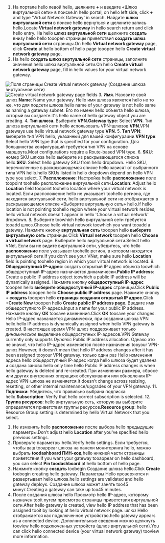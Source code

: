 1. <span data-ttu-id="921c5-101">На портале hello левой hello, щелкните  **+**  и введите «Шлюз виртуальной сети» в поиске.</span><span class="sxs-lookup"><span data-stu-id="921c5-101">In hello portal, on hello left side, click **+** and type 'Virtual Network Gateway' in search.</span></span> <span data-ttu-id="921c5-102">Найдите **шлюз виртуальной сети** в поиске hello вернуться и щелкните запись hello.</span><span class="sxs-lookup"><span data-stu-id="921c5-102">Locate **Virtual network gateway** in hello search return and click hello entry.</span></span> <span data-ttu-id="921c5-103">На hello **шлюз виртуальной сети** щелкните **создать** внизу hello hello tooopen страницы приветствия **создать шлюз виртуальной сети** страницы.</span><span class="sxs-lookup"><span data-stu-id="921c5-103">On hello **Virtual network gateway** page, click **Create** at hello bottom of hello page tooopen hello **Create virtual network gateway** page.</span></span>
2. <span data-ttu-id="921c5-104">На hello **создать шлюз виртуальной сети** страницы, заполните значения hello шлюз виртуальной сети.</span><span class="sxs-lookup"><span data-stu-id="921c5-104">On hello **Create virtual network gateway** page, fill in hello values for your virtual network gateway.</span></span>

  <span data-ttu-id="921c5-105">![Поля страницы Create virtual network gateway (Создание шлюза виртуальной сети)](./media/vpn-gateway-add-gw-rm-portal-include/gw.png "Поля страницы Create virtual network gateway (Создание шлюза виртуальной сети)")</span><span class="sxs-lookup"><span data-stu-id="921c5-105">![Create virtual network gateway page fields](./media/vpn-gateway-add-gw-rm-portal-include/gw.png "Create virtual network gateway page fields")</span></span>
3. <span data-ttu-id="921c5-106">**Имя**. Назовите свой шлюз.</span><span class="sxs-lookup"><span data-stu-id="921c5-106">**Name**: Name your gateway.</span></span> <span data-ttu-id="921c5-107">Hello имя шлюза является hello не то же, что для подсети шлюза.</span><span class="sxs-lookup"><span data-stu-id="921c5-107">hello name of your gateway is not hello same as naming a gateway subnet.</span></span> <span data-ttu-id="921c5-108">Его по имени hello объекта hello шлюза, который вы создаете.</span><span class="sxs-lookup"><span data-stu-id="921c5-108">It's hello name of hello gateway object you are creating.</span></span>
4. <span data-ttu-id="921c5-109">**Тип шлюза**. Выберите **VPN**.</span><span class="sxs-lookup"><span data-stu-id="921c5-109">**Gateway type**: Select **VPN**.</span></span> <span data-ttu-id="921c5-110">Тип шлюза виртуальной сети hello использовать VPN-шлюзов **VPN**.</span><span class="sxs-lookup"><span data-stu-id="921c5-110">VPN gateways use hello virtual network gateway type **VPN**.</span></span>
5. <span data-ttu-id="921c5-111">**Тип VPN**: выберите тип VPN hello, указанный для вашей конфигурации.</span><span class="sxs-lookup"><span data-stu-id="921c5-111">**VPN type**: Select hello VPN type that is specified for your configuration.</span></span> <span data-ttu-id="921c5-112">Для большинства конфигураций требуется тип VPN на основе маршрута.</span><span class="sxs-lookup"><span data-stu-id="921c5-112">Most configurations require a Route-based VPN type.</span></span>
6. <span data-ttu-id="921c5-113">**SKU**: номер SKU шлюза hello выберите из раскрывающегося списка hello.</span><span class="sxs-lookup"><span data-stu-id="921c5-113">**SKU**: Select hello gateway SKU from hello dropdown.</span></span> <span data-ttu-id="921c5-114">Hello SKU, перечисленные в раскрывающемся списке hello зависят от выбранного типа VPN hello.</span><span class="sxs-lookup"><span data-stu-id="921c5-114">hello SKUs listed in hello dropdown depend on hello VPN type you select.</span></span>
7. <span data-ttu-id="921c5-115">**Расположение**: Настройка hello **расположение** поле toopoint toohello расположение виртуальной сети.</span><span class="sxs-lookup"><span data-stu-id="921c5-115">**Location**: Adjust hello **Location** field toopoint toohello location where your virtual network is located.</span></span> <span data-ttu-id="921c5-116">Если расположение hello не указывает toohello региона, где находится виртуальной сети, hello виртуальной сети не отображается в раскрывающемся списке «Выберите виртуальную сеть» hello.</span><span class="sxs-lookup"><span data-stu-id="921c5-116">If hello location is not pointing toohello region where your virtual network resides, hello virtual network doesn't appear in hello 'Choose a virtual network' dropdown.</span></span>
8. <span data-ttu-id="921c5-117">Выберите toowhich hello виртуальной сети требуется tooadd шлюз.</span><span class="sxs-lookup"><span data-stu-id="921c5-117">Choose hello virtual network toowhich you want tooadd a gateway.</span></span> <span data-ttu-id="921c5-118">Нажмите кнопку **виртуальная сеть** tooopen hello **выберите виртуальную сеть** страницы.</span><span class="sxs-lookup"><span data-stu-id="921c5-118">Click **Virtual network** tooopen hello **Choose a virtual network** page.</span></span> <span data-ttu-id="921c5-119">Выберите hello виртуальной сети.</span><span class="sxs-lookup"><span data-stu-id="921c5-119">Select hello VNet.</span></span> <span data-ttu-id="921c5-120">Если вы не видите виртуальной сети, убедитесь, что hello **расположение** поле указывает toohello регион, в котором находится виртуальной сети.</span><span class="sxs-lookup"><span data-stu-id="921c5-120">If you don't see your VNet, make sure hello **Location** field is pointing toohello region in which your virtual network is located.</span></span>
9. <span data-ttu-id="921c5-121">**Общедоступный IP-адрес**: создать открытый IP адрес объекта toowhich общедоступный IP-адрес назначается динамически.</span><span class="sxs-lookup"><span data-stu-id="921c5-121">**Public IP address**: Create a public IP address object toowhich a public IP address will be dynamically assigned.</span></span> <span data-ttu-id="921c5-122">Нажмите кнопку **общедоступный IP-адрес** tooopen hello **выберите общедоступный IP-адрес** страницы.</span><span class="sxs-lookup"><span data-stu-id="921c5-122">Click **Public IP address** tooopen hello **Choose public IP address** page.</span></span> <span data-ttu-id="921c5-123">Нажмите кнопку **+ создать** tooopen hello **страницы создания открытый IP адрес**.</span><span class="sxs-lookup"><span data-stu-id="921c5-123">Click **+Create New** tooopen hello **Create public IP address page**.</span></span> <span data-ttu-id="921c5-124">Введите имя общедоступного IP-адреса.</span><span class="sxs-lookup"><span data-stu-id="921c5-124">Input a name for your public IP address.</span></span> <span data-ttu-id="921c5-125">Нажмите кнопку **ОК** toosave изменения.</span><span class="sxs-lookup"><span data-stu-id="921c5-125">Click **OK** toosave your changes.</span></span> <span data-ttu-id="921c5-126">Hello IP-адрес назначается динамически, при создании шлюза VPN hello.</span><span class="sxs-lookup"><span data-stu-id="921c5-126">hello IP address is dynamically assigned when hello VPN gateway is created.</span></span> <span data-ttu-id="921c5-127">В настоящее время VPN-шлюз поддерживает только *динамическое* выделение общедоступных IP-адресов.</span><span class="sxs-lookup"><span data-stu-id="921c5-127">VPN Gateway currently only supports *Dynamic* Public IP address allocation.</span></span> <span data-ttu-id="921c5-128">Однако это не значит, что hello IP-адрес изменяется после назначения tooyour VPN-шлюз.</span><span class="sxs-lookup"><span data-stu-id="921c5-128">However, it doesn't mean that hello IP address changes after it has been assigned tooyour VPN gateway.</span></span> <span data-ttu-id="921c5-129">только один раз Hello изменения адреса hello общедоступный IP-адрес когда hello шлюза будет удалена и создана заново.</span><span class="sxs-lookup"><span data-stu-id="921c5-129">hello only time hello Public IP address changes is when hello gateway is deleted and re-created.</span></span> <span data-ttu-id="921c5-130">При изменении размера, сбросе или других внутренних операциях обслуживания или обновления IP-адрес VPN-шлюза не изменяется.</span><span class="sxs-lookup"><span data-stu-id="921c5-130">It doesn't change across resizing, resetting, or other internal maintenance/upgrades of your VPN gateway.</span></span>
11. <span data-ttu-id="921c5-131">**Подписки**: Убедитесь, что правильно выбрана подписка hello.</span><span class="sxs-lookup"><span data-stu-id="921c5-131">**Subscription**: Verify that hello correct subscription is selected.</span></span>
12. <span data-ttu-id="921c5-132">**Группа ресурсов**: hello виртуальную сеть, которую вы выберите определяется приветствия группы ресурсов.</span><span class="sxs-lookup"><span data-stu-id="921c5-132">**Resource group**: hello Resource Group setting is determined by hello Virtual Network that you select.</span></span>
1. <span data-ttu-id="921c5-133">Не изменять hello **расположение** после выбора hello предыдущие параметры.</span><span class="sxs-lookup"><span data-stu-id="921c5-133">Don't adjust hello **Location** after you've specified hello previous settings.</span></span>
2. <span data-ttu-id="921c5-134">Проверьте параметры hello.</span><span class="sxs-lookup"><span data-stu-id="921c5-134">Verify hello settings.</span></span> <span data-ttu-id="921c5-135">Если требуется, чтобы ваш tooappear шлюза на панели мониторинга hello, можно выбрать **toodashboard ПИН-код** hello нижней части страницы приветствия.</span><span class="sxs-lookup"><span data-stu-id="921c5-135">If you want your gateway tooappear on hello dashboard, you can select **Pin toodashboard** at hello bottom of hello page.</span></span>
3. <span data-ttu-id="921c5-136">Нажмите кнопку **создать** toobegin Создание шлюза hello.</span><span class="sxs-lookup"><span data-stu-id="921c5-136">Click **Create** toobegin creating hello gateway.</span></span> <span data-ttu-id="921c5-137">Параметры Hello проверяются и развертывает hello шлюза.</span><span class="sxs-lookup"><span data-stu-id="921c5-137">hello settings are validated and hello gateway deploys.</span></span> <span data-ttu-id="921c5-138">Создание шлюза может занять too45 минут.</span><span class="sxs-lookup"><span data-stu-id="921c5-138">Creating a gateway can take up too45 minutes.</span></span>
4. <span data-ttu-id="921c5-139">После создания шлюза hello Просмотр hello IP-адрес, которому назначен tooit путем просмотра страницы приветствия виртуальной сети.</span><span class="sxs-lookup"><span data-stu-id="921c5-139">After hello gateway is created, view hello IP address that has been assigned tooit by looking at hello virtual network page.</span></span> <span data-ttu-id="921c5-140">шлюз Hello отображается как подключенное устройство.</span><span class="sxs-lookup"><span data-stu-id="921c5-140">hello gateway appears as a connected device.</span></span> <span data-ttu-id="921c5-141">Дополнительные сведения можно щелкнуть tooview hello подключенных устройств (шлюз виртуальной сети).</span><span class="sxs-lookup"><span data-stu-id="921c5-141">You can click hello connected device (your virtual network gateway) tooview more information.</span></span>
